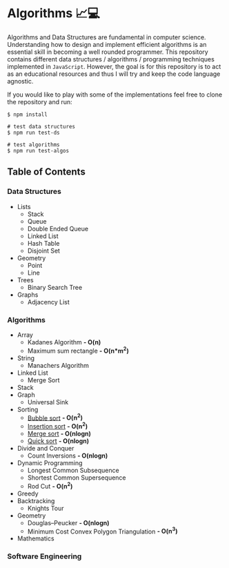 # Algorithms 📈💻
Algorithms and Data Structures are fundamental in computer science. Understanding how to design and implement efficient algorithms is an essential skill in becoming a well rounded programmer. This repository contains different data structures / algorithms / programming techniques implemented in `JavaScript`. However, the goal is for this repository is to act as an educational resources and thus I will try and keep the code language agnostic.

If you would like to play with some of the implementations feel free to clone the repository and run: 
```
$ npm install
``` 
```
# test data structures
$ npm run test-ds 

# test algorithms
$ npm run test-algos
``` 

## Table of Contents

### Data Structures
  - Lists 
    - Stack
    - Queue
    - Double Ended Queue
    - Linked List
    - Hash Table
    - Disjoint Set
  - Geometry
    - Point
    - Line
  - Trees
    - Binary Search Tree
  - Graphs
    - Adjacency List

### Algorithms  
  - Array 
    - Kadanes Algorithm **- O(n)**
    - Maximum sum rectangle **- O(n*m<sup>2</sup>)**
  - String
    - Manachers Algorithm
  - Linked List
    - Merge Sort
  - Stack 
  - Graph
    - Universal Sink
  - Sorting
    - [Bubble sort](/algorithms/sorting/bubble.js) **- O(n<sup>2</sup>)**
    - [Insertion sort](/algorithms/sorting/insertion.js) **- O(n<sup>2</sup>)**
    - [Merge sort](/algorithms/sorting/merge.js) **- O(nlogn)**
    - [Quick sort](/algorithms/sorting/quick.js) **- O(nlogn)**
  - Divide and Conquer
    - Count Inversions **- O(nlogn)**
  - Dynamic Programming
    - Longest Common Subsequence
    - Shortest Common Supersequence
    - Rod Cut **- O(n<sup>2</sup>)**
  - Greedy
  - Backtracking
    - Knights Tour
  - Geometry
    - Douglas–Peucker **- O(nlogn)**
    - Minimum Cost Convex Polygon Triangulation **- O(n<sup>3</sup>)**
  - Mathematics

### Software Engineering 
